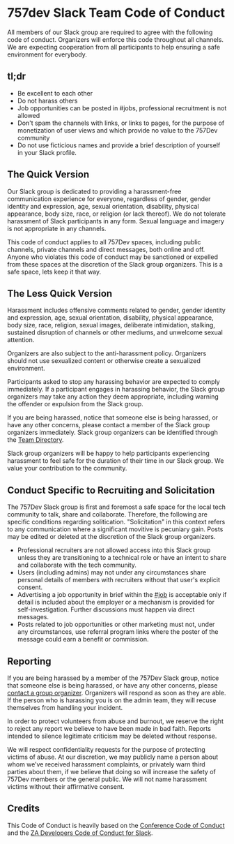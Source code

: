 # 757dev Slack Team Code of Conduct

All members of our Slack group are required to agree with the following code of conduct. Organizers will enforce this code throughout all channels. We are expecting cooperation from all participants to help ensuring a safe environment for everybody.

## tl;dr

* Be excellent to each other
* Do not harass others
* Job opportunities can be posted in #jobs, professional recruitment is not allowed
* Don't spam the channels with links, or links to pages, for the purpose of monetization of user views and which provide no value to the 757Dev community
* Do not use ficticious names and provide a brief description of yourself in your Slack profile.

## The Quick Version

Our Slack group is dedicated to providing a harassment-free communication experience for everyone, regardless of gender, gender identity and expression, age, sexual orientation, disability, physical appearance, body size, race, or religion (or lack thereof). We do not tolerate harassment of Slack participants in any form. Sexual language and imagery is not appropriate in any channels. 

This code of conduct applies to all 757Dev spaces, including public channels, private channels and direct messages, both online and off. Anyone who violates this code of conduct may be sanctioned or expelled from these spaces at the discretion of the Slack group organizers. This is a safe space, lets keep it that way.

## The Less Quick Version

Harassment includes offensive comments related to gender, gender identity and expression, age, sexual orientation, disability, physical appearance, body size, race, religion, sexual images, deliberate intimidation, stalking, sustained disruption of channels or other mediums, and unwelcome sexual attention.

Organizers are also subject to the anti-harassment policy. Organizers should not use sexualized content or otherwise create a sexualized environment.

Participants asked to stop any harassing behavior are expected to comply immediately. If a participant engages in harassing behavior, the Slack group organizers may take any action they deem appropriate, including warning the offender or expulsion from the Slack group.

If you are being harassed, notice that someone else is being harassed, or have any other concerns, please contact a member of the Slack group organizers immediately. Slack group organizers can be identified through the [Team Directory](https://757Dev.slack.com/team).

Slack group organizers will be happy to help participants experiencing harassment to feel safe for the duration of their time in our Slack group. We value your contribution to the community.

## Conduct Specific to Recruiting and Solicitation

The 757Dev Slack group is first and foremost a safe space for the local tech community to talk, share and collaborate. Therefore, the following are specific conditions regarding solitication. "Solicitation" in this context refers to any communication where a significant movitive is pecuniary gain. Posts may be edited or deleted at the discretion of the Slack group organizers.

* Professional recruiters are not allowed access into this Slack group unless they are transitioning to a technical role or have an intent to share and collaborate with the tech community.
* Users (including admins) may not under any circumstances share personal details of members with recruiters without that user's explicit consent.
* Advertising a job opportunity in brief within the [#job](https://757dev.slack.com/messages/jobs/) is acceptable only if detail is included about the employer or a mechanism is provided for self-investigation. Further discussions must happen via direct messages.
* Posts related to job opportunities or other marketing must not, under any circumstances, use referral program links where the poster of the message could earn a benefit or commission.

## Reporting

If you are being harassed by a member of the 757Dev Slack group, notice that someone else is being harassed, or have any other concerns, please [contact a group organizer](https://757Dev.slack.com/team). Organizers will respond as soon as they are able. If the person who is harassing you is on the admin team, they will recuse themselves from handling your incident.

In order to protect volunteers from abuse and burnout, we reserve the right to reject any report we believe to have been made in bad faith. Reports intended to silence legitimate criticism may be deleted without response.

We will respect confidentiality requests for the purpose of protecting victims of abuse. At our discretion, we may publicly name a person about whom we’ve received harassment complaints, or privately warn third parties about them, if we believe that doing so will increase the safety of 757Dev members or the general public. We will not name harassment victims without their affirmative consent.

## Credits

This Code of Conduct is heavily based on the [Conference Code of Conduct](http://confcodeofconduct.com) and the [ZA Developers Code of Conduct for Slack](https://github.com/zadev/code-of-conduct/blob/master/README.md).
